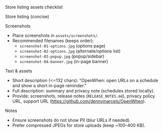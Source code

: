 Store listing assets checklist

Store listing (concise)

Screenshots
- Place screenshots in `assets/screenshots/`.
- Recommended filenames (keeps order):
	- `screenshot-01-options.jpg` (options page)
	- `screenshot-02-options.jpg` (alternate/options list)
	- `screenshot-03-popup.jpg` (popup/sidebar)
	- `screenshot-04-banner.jpg` (in-page banner)

Text & assets
- Short description (<=132 chars): "OpenWhen: open URLs on a schedule and show a short in-page reminder."
- Full description: summary and privacy note (schedules stored locally).
- Provide: screenshots, release notes (`RELEASE_NOTES.md`), privacy policy URL, support URL (https://github.com/dennymarcels/OpenWhen).

Notes
- Ensure screenshots do not show PII (blur URLs if needed).
- Prefer compressed JPEGs for store uploads (keep ~100–400 KB).
